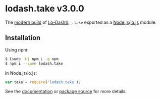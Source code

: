 # lodash.take v3.0.0

The [modern build](https://github.com/lodash/lodash/wiki/Build-Differences) of [Lo-Dash’s](https://lodash.com/) `_.take` exported as a [Node.js](http://nodejs.org/)/[io.js](https://iojs.org/) module.

## Installation

Using npm:

```bash
$ {sudo -H} npm i -g npm
$ npm i --save lodash.take
```

In Node.js/io.js:

```js
var take = require('lodash.take');
```

See the [documentation](https://lodash.com/docs#take) or [package source](https://github.com/lodash/lodash/blob/3.0.0-npm-packages/lodash.take/index.js) for more details.
